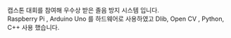 캡스톤 대회를 참여해 우수상 받은 졸음 방지 시스템 입니다. 
<br>
Raspberry Pi , Arduino Uno 를 하드웨어로 사용하였고
 Dlib, Open CV , Python, C++
 사용 했습니다.
